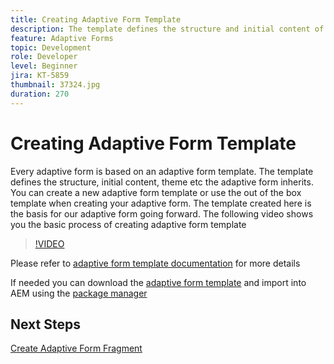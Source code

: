 ```yaml
---
title: Creating Adaptive Form Template
description: The template defines the structure and initial content of the Adaptive Form.
feature: Adaptive Forms
topic: Development
role: Developer
level: Beginner
jira: KT-5859
thumbnail: 37324.jpg
duration: 270
---
```


# Creating Adaptive Form Template

Every adaptive form is based on an adaptive form template. The template defines the structure, initial content, theme etc the adaptive form inherits. You can create a new adaptive form template or use the out of the box template when creating your adaptive form.
The template created here is the basis for our adaptive form going forward.
The following video shows you the basic process of creating adaptive form template

>[!VIDEO](https://video.tv.adobe.com/v/37324?quality=12&learn=on)

Please refer to [adaptive form template documentation](https://experienceleague.adobe.com/docs/experience-manager-65/forms/adaptive-forms-advanced-authoring/template-editor.html) for more details  

If needed you can download the [adaptive form template](assets/peak-application-template.zip) and import into AEM using the [package manager](http://localhost:4502/crx/packmgr/index.jsp)


## Next Steps

[Create Adaptive Form Fragment](./create-form-fragment.md)


